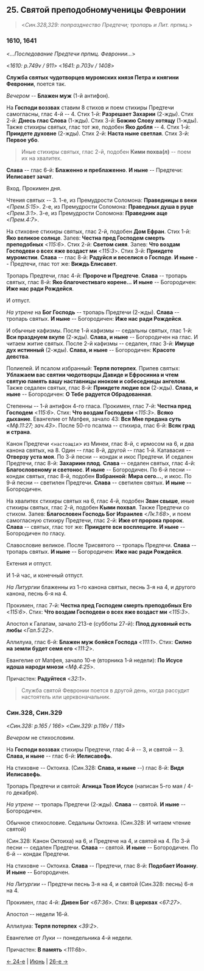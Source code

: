 
## 25. Святой преподобномученицы Февронии

> <*Син.328,329: попразднество Предтечи; тропарь и Лит. прпмц.*>

### 1610, 1641

<*...Последование Предтечи прпмц. Февронии...*>

<*1610: p.749v / 911*>
<*1641: p.703v / 1408*>

**Служба святых чудотворцев муромских князя Петра и княгини Февронии**, поется так.

*Вечером* -- **Блажен муж** (1-й антифон).

На **Господи воззвах** ставим 8 стихов и поем стихиры Предтечи самогласны, глас 4-й -- 4.
Стих 1-й: **Разрешает Захарии** (2-жды). 
Стих 2-й: **Днесь глас Слова** (1-жды). 
Стих 3-й: **Божию Слову хотящу** (1-жды).
Также стихиры святых, глас тот же, подобен **Яко добля** -- 4. 
Стих 1-й: **Приидете духовне** (2-жды).
Стих 2-й: **Наста ныне светлая**.
Стих 3-й: **Первое убо**. 

> Иные стихиры святых, глас 2-й, подобен **Кими похва(л)** -- поем их на хвалитех.

**Слава** -- глас 6-й: **Блаженно и преблаженно**. 
**И ныне** -- Предтечи: **Иелисавет зачат**. 

Вход. Прокимен дня. 

Чтения святых -- 3.
1-е, из Премудрости Соломона: **Праведницы в веки** <*Прем.5:15*>.
2-е, из Премудрости Соломона: **Праведных душа в руце** <*Прем.3:1*>. 
3-е, из Премудрости Соломона: **Праведник аще** <*Прем.4:7*>.

На стиховне стихиры святых, глас 2-й, подобен **Дом Ефран**.
Стих 1-й: **Яко великое солнце**. 
Запев: **Честна пред Господем смерть преподобных** <*115:6*>. 
Стих 2-й: **Светом сияя**. 
Запев: **Что воздам Господеви о всех яже воздаст ми** <*115:3*>. 
Стих 3-й: **Приидете муромстии**. 
**Слава** -- глас 8-й: **Радуйся и веселися о Господе**. 
**И ныне** -- Предтечи, глас тот же: **Виждь Елисавет**. 

Тропарь Предтечи, глас 4-й: **Пророче и Предтече**. 
**Слава** -- тропарь святых, глас 8-й: **Яко благочестиваго корене...**
**И ныне** -- Богородичен: **Иже нас ради Рождейся**. 

И отпуст.

*На утрене* на **Бог Господь** -- тропарь Предтечи (2-жды). 
**Слава** -- тропарь святых.
**И ныне** -- Богородичен: **Иже нас ради Рождейся**.

И обычные кафизмы. 
После 1-й кафизмы -- седальны святых, глас 1-й: **Вси празднуем вкупе** (2-жды).
**Слава, и ныне** -- Богородичен на глас. 
И читаем житие святых. 
После 2-й кафизмы -- седален, глас 3-й: **Имуще дух истинный** (2-жды). 
**Слава, и ныне** -- Богородичен: **Красоте девства**. 

Полиелей. И псалом избранный: **Терпя потерпех**. 
Припев святых: **Ублажаем вас святии чюдотворцы Давиде и Ефросиниа и чтем святую память 
вашу наставницы иноком и собеседницы ангелом**.
Также седален святых, глас 8-й: **Приидете людие вси** (2-жды). 
**Слава, и ныне** -- Богородичен: **О Тебе радуется Обрадованная**. 

Степенны -- 1-й антифон 4-го гласа. 
Прокимен, глас 7-й: **Честна пред Господем** <*115:6*>. 
Стих: **Что воздам Господеви** <*115:3*>.
**Всяко дыхание**. 
Евангелие от Матфея, зачало 43: **Вся Мне предана суть** <*Мф.11:27; зач.43*>.
После 50-го псалма -- стихира, глас 6-й: **Всяк град и страна**.

Канон Предтечи <`настоащіи`> из Минеи, глас 8-й, с ирмосом на 6, и два канона святых, на 8. 
Один -- глас 8-й, другой -- глас 1-й. 
Катавасия -- **Отверзу уста моя**. 
По 3-й песни -- кондак и икос Предтечи.
И седален Предтечи, глас 8-й: **Захариин плод**. 
**Слава** -- седален святых, глас 4-й: **Благословеному и светонос**. 
**И ныне** -- Богородичен. 
По 6-й песни -- кондак святых, глас 8-й, подобен **Взбранной**: **Мира сего...**, и икос.
По 9-й песни -- светилен Предтечи. 
**Слава** -- светилен святых. 
**И ныне** -- Богородичен. 

На хвалитех стихиры святых на 6, глас 4-й, подобен **Зван свыше**, 
иные стихиры святых, глас 2-й, подобен **Кыми похвал**. 
Также Предтечи со стихом. 
Запев: **Благословен Господь Бог Израилев** <*Лк.1:68*>, 
и поем самогласную стихиру Предтечи, глас 2-й: **Иже от пророка пророк**. 
**Слава** -- святых, глас тот же: **Приидете вси восплещите**. 
**И ныне** -- Богородичен по гласу. 

Славословие великое. 
После Трисвятого -- тропарь Предтечи. 
**Слава** -- тропарь святых. 
**И ныне** -- Богородичен: **Иже нас ради Рождейся**. 

Ектения и отпуст.

И 1-й час, и конечный отпуст. 

*На Литургии* блаженны из 1-го канона святых, песнь 3-я на 4, и другого канона, песнь 6-я на 4.

Прокимен, глас 7-й: **Честна пред Господем смерть преподобных Его** <*115:6*>. 
Стих: **Что воздам Господеви о всех яже воздаст ми** <*115:3*>. 

Апостол к Галатам, зачало 213-е (субботы 27-й): **Плод духовный есть любы** <*Гал.5:22*>.

Аллилуиа, глас 6-й: **Блажен муж бояйся Господа** <*111:1*>. 
Стих: **Силно на земли будет семя его** <*111:2*>.

Евангелие от Матфея, зачало 10-е (вторника 1-й недели): **По Исусе идоша народи мнози** <*Мф.4:25*>.

Причастен: **Радуйтеся** <*32:1*>.

> Служба святой Февронии поется в другой день, когда рассудит настоятель или церквоначальник.

### Син.328, Син.329

<*Син.328: p.165 / 166*>
<*Син.329: p.116v / 118*>

*Вечером* не стихословим.

На **Господи воззвах** стихиры Предтечи, глас 4-й -- 3, и святой -- 3.
**Слава, и ныне** -- глас 6-й: **Иелисавефь**. 

На стиховне -- Октоиха.
(Син.328: **Слава, и ныне** --) глас 8-й: **Видя Иелисавефь**. 

Тропарь Предтечи и святой: **Агница Твоя Исусе** (написан 5-го мая / 4-го декабря).

*На утрене* -- тропарь Предтечи (2-жды). **Слава** -- святой. **И ныне** -- Богородичен.

Обычное стихословие. 
Седальны Октоиха.
(Син.328: И читаем чтение святой)

(Син.328: Канон Октоиха) на 6, и Предтече на 4, и святой на 4. 
По 3-й песни -- седален Предтечи. **Слава** -- святой. **И ныне** -- Богородичен. 
По 6-й -- кондак Предтечи. 

На стиховне -- Октоиха. 
**Слава** -- Предтечи, глас 8-й: **Подобает Иоанну**. 
**И ныне** -- Богородичен. 

*На Литургии* -- Предтечи песнь 3-я на 4, и святой (Син.328: песнь) 6-я на 4.  

Прокимен, глас 4-й: **Дивен Бог** <*67:36*>. 
Стих: **В церквах** <*67:27*>.

Апостол -- недели 16-й.

Аллилуиа: **Терпя потерпех** <*39:2*>.

Евангелие от Луки -- понедельника 4-й недели.

Причастен: **В память** <*111:6b*>.

[← 24-е](06_24_SAB.ru.md) | [Июнь](README.md#25-й) | [26-е →](06_26_SAB.ru.md)
